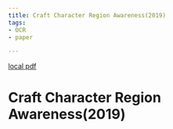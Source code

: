 ```yaml
---
title: Craft Character Region Awareness(2019)
tags:
- OCR
- paper

---
```


[local pdf](../../../pdfs/2019-CRAFT-character-region-awareness.pdf)

# Craft Character Region Awareness(2019)
